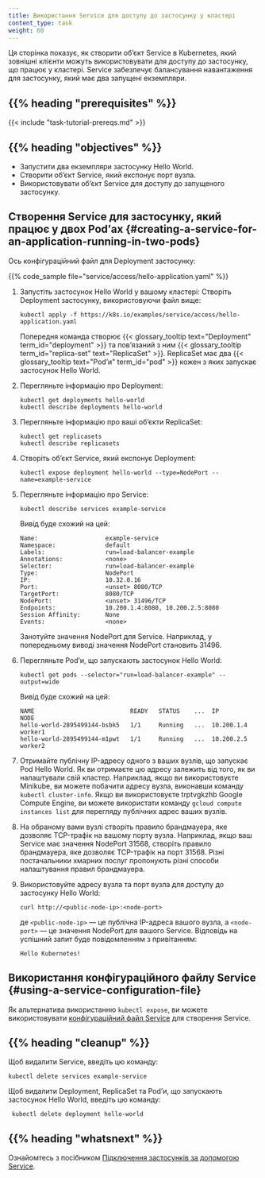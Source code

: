 ```yaml
---
title: Використання Service для доступу до застосунку у кластері
content_type: task
weight: 60
---
```


<!-- overview -->

Ця сторінка показує, як створити обʼєкт Service в Kubernetes, який зовнішні клієнти можуть використовувати для доступу до застосунку, що працює у кластері. Service забезпечує балансування навантаження для застосунку, який має два запущені екземпляри.

## {{% heading "prerequisites" %}}

{{< include "task-tutorial-prereqs.md" >}}

## {{% heading "objectives" %}}

- Запустити два екземпляри застосунку Hello World.
- Створити обʼєкт Service, який експонує порт вузла.
- Використовувати обʼєкт Service для доступу до запущеного застосунку.

<!-- lessoncontent -->

## Створення Service для застосунку, який працює у двох Podʼах {#creating-a-service-for-an-application-running-in-two-pods}

Ось конфігураційний файл для Deployment застосунку:

{{% code_sample file="service/access/hello-application.yaml" %}}

1. Запустіть застосунок Hello World у вашому кластері: Створіть Deployment застосунку, використовуючи файл вище:

   ```shell
   kubectl apply -f https://k8s.io/examples/service/access/hello-application.yaml
   ```

   Попередня команда створює {{< glossary_tooltip text="Deployment" term_id="deployment" >}}
   та повʼязаний з ним {{< glossary_tooltip term_id="replica-set" text="ReplicaSet" >}}.
   ReplicaSet має два {{< glossary_tooltip text="Podʼи" term_id="pod" >}} кожен з яких запускає застосунок Hello World.

1. Перегляньте інформацію про Deployment:

   ```shell
   kubectl get deployments hello-world
   kubectl describe deployments hello-world
   ```

1. Перегляньте інформацію про ваші обʼєкти ReplicaSet:

   ```shell
   kubectl get replicasets
   kubectl describe replicasets
   ```

1. Створіть обʼєкт Service, який експонує Deployment:

   ```shell
   kubectl expose deployment hello-world --type=NodePort --name=example-service
   ```

1. Перегляньте інформацію про Service:

   ```shell
   kubectl describe services example-service
   ```

   Вивід буде схожий на цей:

   ```none
   Name:                   example-service
   Namespace:              default
   Labels:                 run=load-balancer-example
   Annotations:            <none>
   Selector:               run=load-balancer-example
   Type:                   NodePort
   IP:                     10.32.0.16
   Port:                   <unset> 8080/TCP
   TargetPort:             8080/TCP
   NodePort:               <unset> 31496/TCP
   Endpoints:              10.200.1.4:8080, 10.200.2.5:8080
   Session Affinity:       None
   Events:                 <none>
   ```

   Занотуйте значення NodePort для Service. Наприклад, у попередньому виводі значення NodePort становить 31496.

1. Перегляньте Podʼи, що запускають застосунок Hello World:

   ```shell
   kubectl get pods --selector="run=load-balancer-example" --output=wide
   ```

   Вивід буде схожий на цей:

   ```none
   NAME                           READY   STATUS    ...  IP           NODE
   hello-world-2895499144-bsbk5   1/1     Running   ...  10.200.1.4   worker1
   hello-world-2895499144-m1pwt   1/1     Running   ...  10.200.2.5   worker2
   ```

1. Отримайте публічну IP-адресу одного з ваших вузлів, що запускає Pod Hello World. Як ви отримаєте цю адресу залежить від того, як ви налаштували свій кластер. Наприклад, якщо ви використовуєте Minikube, ви можете побачити адресу вузла, виконавши команду `kubectl cluster-info`. Якщо ви використовуєте trptvgkzhb Google Compute Engine, ви можете використати команду `gcloud compute instances list` для перегляду публічних адрес ваших вузлів.

1. На обраному вами вузлі створіть правило брандмауера, яке дозволяє TCP-трафік на вашому порту вузла. Наприклад, якщо ваш Service має значення NodePort 31568, створіть правило брандмауера, яке дозволяє TCP-трафік на порт 31568. Різні постачальники хмарних послуг пропонують різні способи налаштування правил брандмауера.

1. Використовуйте адресу вузла та порт вузла для доступу до застосунку Hello World:

   ```shell
   curl http://<public-node-ip>:<node-port>
   ```

   де `<public-node-ip>` — це публічна IP-адреса вашого вузла, а `<node-port>` — це значення NodePort для вашого Service. Відповідь на успішний запит буде повідомленням з привітанням:

   ```none
   Hello Kubernetes!
   ```

## Використання конфігураційного файлу Service {#using-a-service-configuration-file}

Як альтернатива використанню `kubectl expose`, ви можете використовувати [конфігураційний файл Service](/docs/concepts/services-networking/service/) для створення Service.

## {{% heading "cleanup" %}}

Щоб видалити Service, введіть цю команду:

```shell
kubectl delete services example-service
```

Щоб видалити Deployment, ReplicaSet та Podʼи, що запускають застосунок Hello World, введіть цю команду:

```shell
 kubectl delete deployment hello-world
```

## {{% heading "whatsnext" %}}

Ознайомтесь з посібником [Підключення застосунків за допомогою Service](/docs/tutorials/services/connect-applications-service/).
